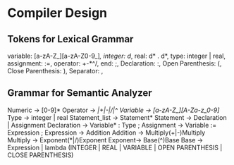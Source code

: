 # Compiler Design

## Tokens for Lexical Grammar
variable: [a-zA-Z_][a-zA-Z0-9_]*,
integer: d*,
real: d* . d*,
type: integer | real,
assignment: :=,
operator: +-*^/,
end: ;,
Declaration: :,
Open Parenthesis: (,
Close Parenthesis: ),
Separator: ,

## Grammar for Semantic Analyzer
Numeric -> [0-9]*
Operator -> *|+|-|/|^
Variable -> [a-zA-Z_][A-Za-z_0-9]*
Type -> integer | real
Statement_list -> Statement*
Statement -> Declaration | Assignment
Declaration -> Variable* : Type ;
Assignment -> Variable := Expression ;
Expression -> Addition
Addition -> Multiply(+|-)Multiply
Multiply -> Exponent(*|/)Exponent
Exponent-> Base(^)Base
Base -> Expression | lambda (INTEGER | REAL | VARIABLE | OPEN PARENTHESIS | CLOSE PARENTHESIS)
